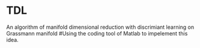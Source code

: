 # TDL
An algorithm of manifold dimensional reduction with discrimiant learning on Grassmann manifold
#Using the coding tool of Matlab to impelement this idea.
